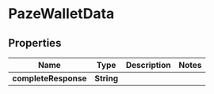 

# PazeWalletData


## Properties

| Name | Type | Description | Notes |
|------------ | ------------- | ------------- | -------------|
|**completeResponse** | **String** |  |  |



